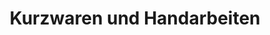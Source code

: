 ---
title: "Kurzwaren und Handarbeiten"
url: /bad-blankenburg/kurzwaren-und-handarbeiten/
shop: Allgemein
---